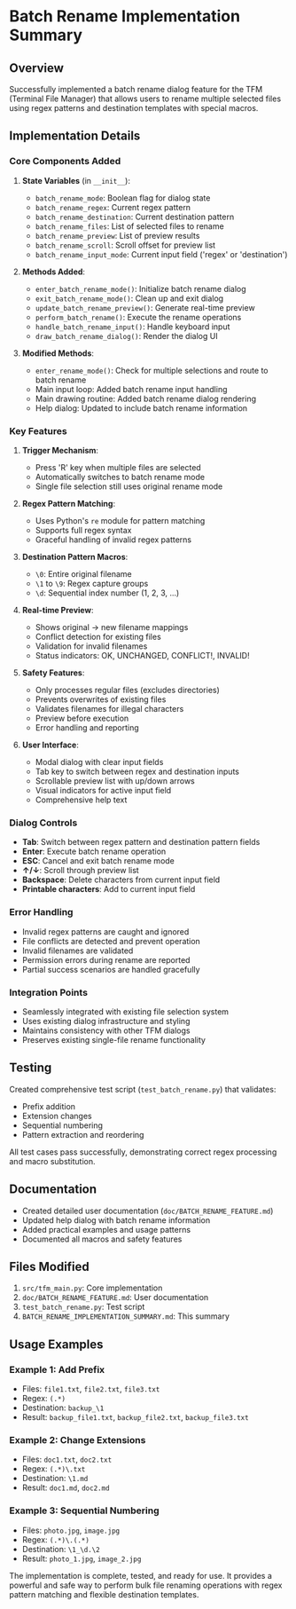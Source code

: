 # Batch Rename Implementation Summary

## Overview
Successfully implemented a batch rename dialog feature for the TFM (Terminal File Manager) that allows users to rename multiple selected files using regex patterns and destination templates with special macros.

## Implementation Details

### Core Components Added

1. **State Variables** (in `__init__`):
   - `batch_rename_mode`: Boolean flag for dialog state
   - `batch_rename_regex`: Current regex pattern
   - `batch_rename_destination`: Current destination pattern
   - `batch_rename_files`: List of selected files to rename
   - `batch_rename_preview`: List of preview results
   - `batch_rename_scroll`: Scroll offset for preview list
   - `batch_rename_input_mode`: Current input field ('regex' or 'destination')

2. **Methods Added**:
   - `enter_batch_rename_mode()`: Initialize batch rename dialog
   - `exit_batch_rename_mode()`: Clean up and exit dialog
   - `update_batch_rename_preview()`: Generate real-time preview
   - `perform_batch_rename()`: Execute the rename operations
   - `handle_batch_rename_input()`: Handle keyboard input
   - `draw_batch_rename_dialog()`: Render the dialog UI

3. **Modified Methods**:
   - `enter_rename_mode()`: Check for multiple selections and route to batch rename
   - Main input loop: Added batch rename input handling
   - Main drawing routine: Added batch rename dialog rendering
   - Help dialog: Updated to include batch rename information

### Key Features

1. **Trigger Mechanism**:
   - Press 'R' key when multiple files are selected
   - Automatically switches to batch rename mode
   - Single file selection still uses original rename mode

2. **Regex Pattern Matching**:
   - Uses Python's `re` module for pattern matching
   - Supports full regex syntax
   - Graceful handling of invalid regex patterns

3. **Destination Pattern Macros**:
   - `\0`: Entire original filename
   - `\1` to `\9`: Regex capture groups
   - `\d`: Sequential index number (1, 2, 3, ...)

4. **Real-time Preview**:
   - Shows original → new filename mappings
   - Conflict detection for existing files
   - Validation for invalid filenames
   - Status indicators: OK, UNCHANGED, CONFLICT!, INVALID!

5. **Safety Features**:
   - Only processes regular files (excludes directories)
   - Prevents overwrites of existing files
   - Validates filenames for illegal characters
   - Preview before execution
   - Error handling and reporting

6. **User Interface**:
   - Modal dialog with clear input fields
   - Tab key to switch between regex and destination inputs
   - Scrollable preview list with up/down arrows
   - Visual indicators for active input field
   - Comprehensive help text

### Dialog Controls

- **Tab**: Switch between regex pattern and destination pattern fields
- **Enter**: Execute batch rename operation
- **ESC**: Cancel and exit batch rename mode
- **↑/↓**: Scroll through preview list
- **Backspace**: Delete characters from current input field
- **Printable characters**: Add to current input field

### Error Handling

- Invalid regex patterns are caught and ignored
- File conflicts are detected and prevent operation
- Invalid filenames are validated
- Permission errors during rename are reported
- Partial success scenarios are handled gracefully

### Integration Points

- Seamlessly integrated with existing file selection system
- Uses existing dialog infrastructure and styling
- Maintains consistency with other TFM dialogs
- Preserves existing single-file rename functionality

## Testing

Created comprehensive test script (`test_batch_rename.py`) that validates:
- Prefix addition
- Extension changes
- Sequential numbering
- Pattern extraction and reordering

All test cases pass successfully, demonstrating correct regex processing and macro substitution.

## Documentation

- Created detailed user documentation (`doc/BATCH_RENAME_FEATURE.md`)
- Updated help dialog with batch rename information
- Added practical examples and usage patterns
- Documented all macros and safety features

## Files Modified

1. `src/tfm_main.py`: Core implementation
2. `doc/BATCH_RENAME_FEATURE.md`: User documentation
3. `test_batch_rename.py`: Test script
4. `BATCH_RENAME_IMPLEMENTATION_SUMMARY.md`: This summary

## Usage Examples

### Example 1: Add Prefix
- Files: `file1.txt`, `file2.txt`, `file3.txt`
- Regex: `(.*)`
- Destination: `backup_\1`
- Result: `backup_file1.txt`, `backup_file2.txt`, `backup_file3.txt`

### Example 2: Change Extensions
- Files: `doc1.txt`, `doc2.txt`
- Regex: `(.*)\.txt`
- Destination: `\1.md`
- Result: `doc1.md`, `doc2.md`

### Example 3: Sequential Numbering
- Files: `photo.jpg`, `image.jpg`
- Regex: `(.*)\.(.*)`
- Destination: `\1_\d.\2`
- Result: `photo_1.jpg`, `image_2.jpg`

The implementation is complete, tested, and ready for use. It provides a powerful and safe way to perform bulk file renaming operations with regex pattern matching and flexible destination templates.